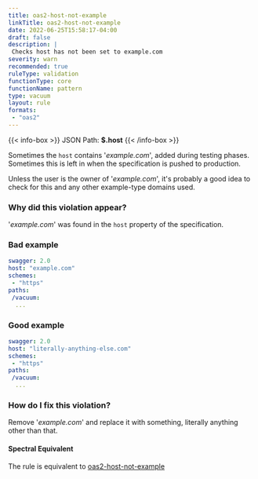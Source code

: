 ```yaml
---
title: oas2-host-not-example
linkTitle: oas2-host-not-example
date: 2022-06-25T15:58:17-04:00
draft: false
description: |
 Checks host has not been set to example.com
severity: warn
recommended: true
ruleType: validation
functionType: core
functionName: pattern
type: vacuum
layout: rule
formats:
 - "oas2"
---
```


{{< info-box >}}
JSON Path: __$.host__
{{< /info-box >}}

Sometimes the `host` contains '_example.com_', added during testing phases. Sometimes this is left in when the specification
is pushed to production. 

Unless the user is the owner of '_example.com_', it's probably a good idea to check for this and any other example-type
domains used.

### Why did this violation appear?

'_example.com_' was found in the `host` property of the specification.

### Bad example

```yaml
swagger: 2.0
host: "example.com"
schemes:
 - "https"
paths:
 /vacuum:
  ...
```

### Good example

```yaml
swagger: 2.0
host: "literally-anything-else.com"
schemes:
 - "https"
paths:
 /vacuum:
  ...
```

### How do I fix this violation?

Remove '_example.com_' and replace it with something, literally anything other than that.

#### Spectral Equivalent

The rule is equivalent to [oas2-host-not-example](https://meta.stoplight.io/docs/spectral/4dec24461f3af-open-api-rules#oas2-host-not-example)